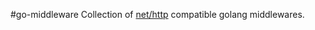 #go-middleware
Collection of [net/http](https://golang.org/pkg/net/http/) compatible golang middlewares.
